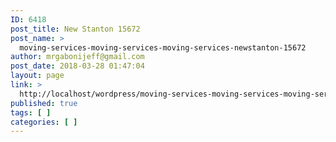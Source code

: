 ```yaml
---
ID: 6418
post_title: New Stanton 15672
post_name: >
  moving-services-moving-services-moving-services-newstanton-15672
author: mrgabonijeff@gmail.com
post_date: 2018-03-28 01:47:04
layout: page
link: >
  http://localhost/wordpress/moving-services-moving-services-moving-services-newstanton-15672/
published: true
tags: [ ]
categories: [ ]
---
```

